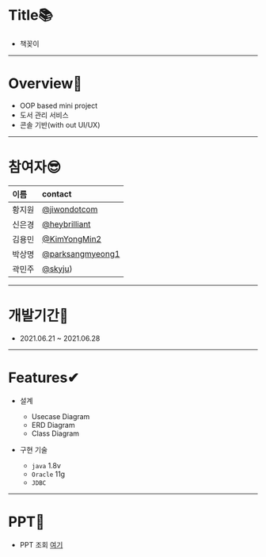 # Title📚
- 책꽂이
---
# Overview🙌
- OOP based mini project
- 도서 관리 서비스
- 콘솔 기반(with out UI/UX)
---
# 참여자😎
| 이름 | contact |
|:--|:--|
|  황지원 | [@jiwondotcom](https://github.com/jiwondotcom)         |
|  신은경 | [@heybrilliant](https://github.com/heybrilliant)       |
|  김용민 | [@KimYongMin2](https://github.com/KimYongMin2)         |
|  박상명 | [@parksangmyeong1](https://github.com/parksangmyeong1) |
|  곽민주 | [@skyju](https://github.com/skyju))                    |

---
# 개발기간👀
- 2021.06.21 ~ 2021.06.28
---
# Features✔
* 설계
  - Usecase Diagram
  - ERD Diagram
  - Class Diagram


* 구현 기술
  - <code>java</code> 1.8v
  - <code>Oracle</code> 11g
  - <code>JDBC</code>
---
# PPT📙
+ PPT 조회 [여기](https://docs.google.com/presentation/d/1SXyDnyQgXCsvxtBKe6qt0Q84MWUqOsxCx2qsq6qyj7U/edit#slide=id.ge2642960bc_2_23)
